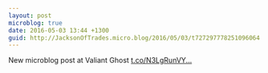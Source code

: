```yaml
---
layout: post
microblog: true
date: 2016-05-03 13:44 +1300
guid: http://JacksonOfTrades.micro.blog/2016/05/03/t727297778251096064.html
---
```

New microblog post at Valiant Ghost [t.co/N3LgRunVY...](https://t.co/N3LgRunVYY)
